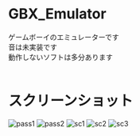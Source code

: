 # GBX_Emulator
ゲームボーイのエミュレーターです  
音は未実装です  
動作しないソフトは多分あります  
<br>
# スクリーンショット
![pass1](https://user-images.githubusercontent.com/81889210/174439512-d6ad670e-81be-434f-9c57-06d0483070ae.png)
![pass2](https://user-images.githubusercontent.com/81889210/174439513-68b1af2c-ffda-496d-83a1-8fcd802641f9.png)
![sc1](https://user-images.githubusercontent.com/81889210/174439514-57c367e5-ef94-4c9e-a311-5e26a3f0accc.png)
![sc2](https://user-images.githubusercontent.com/81889210/174439515-b802dd85-1534-4683-8c79-2fdf9b0fd570.png)
![sc3](https://user-images.githubusercontent.com/81889210/174439516-e35f5d8a-f8af-45fe-8b9c-9f5e1f470870.png)
